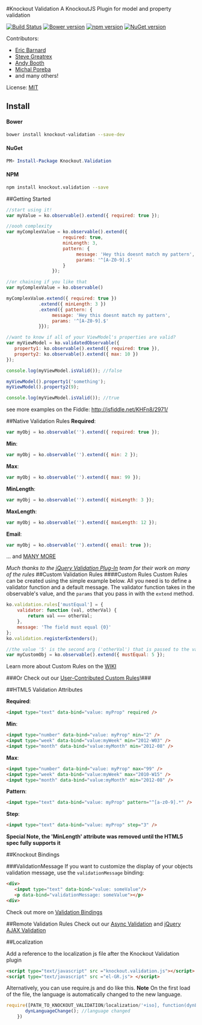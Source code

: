 #Knockout Validation
A KnockoutJS Plugin for model and property validation

[![Build Status](https://travis-ci.org/Knockout-Contrib/Knockout-Validation.png)](https://travis-ci.org/Knockout-Contrib/Knockout-Validation)
[![Bower version](https://badge.fury.io/bo/knockout-validation.svg)](http://badge.fury.io/bo/knockout-validation)
[![npm version](https://badge.fury.io/js/knockout.validation.svg)](http://badge.fury.io/js/knockout.validation)
[![NuGet version](https://badge.fury.io/nu/Knockout.Validation.svg)](http://badge.fury.io/nu/Knockout.Validation)

Contributors:

* [Eric Barnard](https://github.com/ericmbarnard)
* [Steve Greatrex](https://github.com/stevegreatrex)
* [Andy Booth](https://github.com/andybooth)
* [Michal Poreba](https://github.com/michalporeba)
* and many others!

License: [MIT](http://www.opensource.org/licenses/mit-license.php)


## Install

#### Bower

```sh
bower install knockout-validation --save-dev
```

#### NuGet

```ps1
PM> Install-Package Knockout.Validation
```

#### NPM

```sh
npm install knockout.validation --save
```

##Getting Started
```javascript
//start using it!
var myValue = ko.observable().extend({ required: true });

//oooh complexity
var myComplexValue = ko.observable().extend({
                     required: true,
                     minLength: 3,
                     pattern: {
                          message: 'Hey this doesnt match my pattern',
                          params: '^[A-Z0-9].$'
                     }
                 });

//or chaining if you like that
var myComplexValue = ko.observable()

myComplexValue.extend({ required: true })
            .extend({ minLength: 3 })
            .extend({ pattern: {
                 message: 'Hey this doesnt match my pattern',
                 params: '^[A-Z0-9].$'
            }});

//want to know if all of your ViewModel's properties are valid?
var myViewModel = ko.validatedObservable({
   property1: ko.observable().extend({ required: true }),
   property2: ko.observable().extend({ max: 10 })
});

console.log(myViewModel.isValid()); //false

myViewModel().property1('something');
myViewModel().property2(9);

console.log(myViewModel.isValid()); //true

```
see more examples on the Fiddle: http://jsfiddle.net/KHFn8/2971/

##Native Validation Rules
**Required**:

```javascript
var myObj = ko.observable('').extend({ required: true });
```
**Min**:

```javascript
var myObj = ko.observable('').extend({ min: 2 });
```
**Max**:

```javascript
var myObj = ko.observable('').extend({ max: 99 });
```
**MinLength**:

```javascript
var myObj = ko.observable('').extend({ minLength: 3 });
```
**MaxLength**:

```javascript
var myObj = ko.observable('').extend({ maxLength: 12 });
```
**Email**:

```javascript
var myObj = ko.observable('').extend({ email: true });
```

... and [MANY MORE](https://github.com/Knockout-Contrib/Knockout-Validation/wiki/Native-Rules)

_Much thanks to the [jQuery Validation Plug-In](https://github.com/jzaefferer/jquery-validation) team for their work on many of the rules_
##Custom Validation Rules
####Custom Rules
Custom Rules can be created using the simple example below. All you need is to define a validator function and a default message.
The validator function takes in the observable's value, and the `params` that you pass in with the `extend` method.

```javascript
ko.validation.rules['mustEqual'] = {
    validator: function (val, otherVal) {
        return val === otherVal;
    },
    message: 'The field must equal {0}'
};
ko.validation.registerExtenders();

//the value '5' is the second arg ('otherVal') that is passed to the validator
var myCustomObj = ko.observable().extend({ mustEqual: 5 });
```
Learn more about Custom Rules on the [WIKI](https://github.com/Knockout-Contrib/Knockout-Validation/wiki/Custom-Validation-Rules)

###Or Check out our [User-Contributed Custom Rules](https://github.com/Knockout-Contrib/Knockout-Validation/wiki/User-Contributed-Rules)!###

##HTML5 Validation Attributes

**Required**:

```html
<input type="text" data-bind="value: myProp" required />
```

**Min**:

```html
<input type="number" data-bind="value: myProp" min="2" />
<input type="week" data-bind="value:myWeek" min="2012-W03" />
<input type="month" data-bind="value:myMonth" min="2012-08" />
```

**Max**:

```html
<input type="number" data-bind="value: myProp" max="99" />
<input type="week" data-bind="value:myWeek" max="2010-W15" />
<input type="month" data-bind="value:myMonth" min="2012-08" />
```

**Pattern**:

```html
<input type="text" data-bind="value: myProp" pattern="^[a-z0-9].*" />
```

**Step**:

```html
<input type="text" data-bind="value: myProp" step="3" />
```
**Special Note, the 'MinLength' attribute was removed until the HTML5 spec fully supports it**

##Knockout Bindings

###ValidationMessage
If you want to customize the display of your objects validation message, use the `validationMessage` binding:

```html
<div>
   <input type="text" data-bind="value: someValue"/>
   <p data-bind="validationMessage: someValue"></p>
<div>
```
Check out more on [Validation Bindings](https://github.com/Knockout-Contrib/Knockout-Validation/wiki/Validation-Bindings)

##Remote Validation Rules
Check out our [Async Validation](https://github.com/Knockout-Contrib/Knockout-Validation/wiki/Async-Rules) and [jQuery AJAX Validation](https://github.com/ericmbarnard/Knockout-Validation/wiki/Async-Rules)

##Localization

Add a reference to the localization js file after the Knockout Validation plugin

```html
<script type="text/javascript" src ="knockout.validation.js"></script>
<script type="text/javascript" src ="el-GR.js"> </script>
```

Alternatively, you can use require.js and do like this. 
**Note** On the first load of the file, the language is automatically changed to the new language.

```javascript
require([PATH_TO_KNOCKOUT_VALIDATION/localization/'+iso], function(dynLanguageChange){
	   dynLanguageChange(); //language changed
	})
```